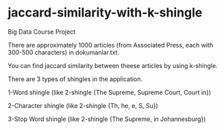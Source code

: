 # jaccard-similarity-with-k-shingle

Big Data Course Project

There are approximately 1000 articles (from Associated Press, each with 300-500 characters) in dokumanlar.txt.

You can find jaccard similarity between theese articles by using k-shingle.

There are 3 types of shingles in the application.

1-Word shingle (like 2-shingle {The Supreme, Supreme Court, Court in})

2-Character shingle (like 2-shingle {Th, he, e, S, Su})

3-Stop Word shingle (like 2-shingle {The Supreme, in Johannesburg})

